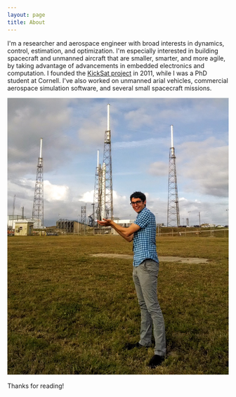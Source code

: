```yaml
---
layout: page
title: About
---
```


I'm a researcher and aerospace engineer with broad interests in dynamics, control, estimation, and optimization. I'm especially interested in building spacecraft and unmanned aircraft that are smaller, smarter, and more agile, by taking advantage of advancements in embedded electronics and computation. I founded the [KickSat project](http://kicksat.io) in 2011, while I was a PhD student at Cornell. I've also worked on unmanned arial vehicles, commercial aerospace simulation software, and several small spacecraft missions.

![Zac](/img/Zac_Falcon9.jpg)

Thanks for reading!
